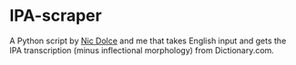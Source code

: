 # IPA-scraper
A Python script by [Nic Dolce](https://github.com/njdolce/) and me that takes English input and gets the IPA transcription (minus inflectional morphology) from Dictionary.com.
